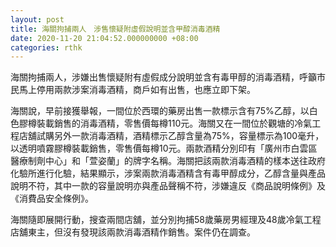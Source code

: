 ```yaml
---
layout: post
title: 海關拘捕兩人　涉售懷疑附虛假說明並含甲醇消毒酒精
date: 2020-11-20 21:04:52.000000000 +08:00
categories: rthk
---
```


海關拘捕兩人，涉嫌出售懷疑附有虛假成分說明並含有毒甲醇的消毒酒精，呼籲市民馬上停用兩款涉案消毒酒精，商戶如有出售，也應立即下架。

海關說，早前接獲舉報，一間位於西環的藥房出售一款標示含有75%乙醇，以白色膠樽裝載銷售的消毒酒精，零售價每樽110元。海關又在一間位於觀塘的冷氣工程店舖試購另外一款消毒酒精，酒精標示乙醇含量為75%，容量標示為100毫升，以透明噴霧膠樽裝載銷售，零售價每樽10元。兩款酒精分別印有「廣州市白雲區醫療制劑中心」和「萱姿蘭」的牌字名稱。海關把該兩款消毒酒精的樣本送往政府化驗所進行化驗，結果顯示，涉案兩款消毒酒精含有毒甲醇成分，乙醇含量與產品說明不符，其中一款的容量說明亦與產品聲稱不符，涉嫌違反《商品說明條例》及《消費品安全條例》。

海關隨即展開行動，搜查兩間店舖，並分別拘捕58歲藥房男經理及48歲冷氣工程店舖東主，但沒有發現該兩款消毒酒精作銷售。案件仍在調查。
